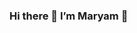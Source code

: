 ### Hi there 👋 I’m Maryam 👩

<!--
**maryam-bala/maryam-bala** is a ✨ _special_ ✨ repository because its `README.md` (this file) appears on your GitHub profile.

📚 Certificate : Coursera - Google Data Analyst Professional
📚 Nanodegree : Udacity - Data Analyst
🌱 I’m currently learning and practicing my data analyst skills every day through projects/case studies
📚 Skills: Python, R, SQL, Tableau, Execel 
👯 I’m looking to collaborate on any data projects 
👀 I’m interested in math, data analytics, data science, AI, and machine learning
💡 Check out my Tableau Vizzes: [Tableau Public](https://public.tableau.com/app/profile/maryam)
📫 How to reach me:
- [LinkedIn](https://www.linkedin.com/in/maryam-bala/)
- [Twitter](https://twitter.com/databeee)
- [Instagram](https://www.instagram.com/databeee/)
😄 Pronouns: she/her 
⚡ Fun fact: I love watching DIY videos :) 

-->
